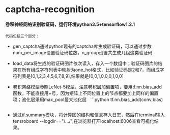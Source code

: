 # captcha-recognition

#### 卷积神经网络识别验证码，运行环境python3.5+tensorflow1.2.1

`代码包括三个部分：`
 * gen_captcha通过python现有的captcha库生成验证码，可以通过参数num_per_image设置验证码位数，n_group设置共生成几组这类验证码

 * load_data将生成的验证码图片依次读入，存入一个数组中；验证码图片的结果在所有组成字符列表中映射为one_hot格式，比如验证码是2和7，而组成字符列表是[0,1,2,3,4,5,6,7,8,9],结果就是[0,0,1,0,0,0,1,0,0]

 * 卷积网络模型参照LeNet-5模型，注意卷积层加偏置项，要用tf.nn.bias_add函数，不能直接用+号，因为矩阵上不同位置上的节点都要加上同样的偏置项；池化层采用max_pool最大池化层
   ```python
   tf.nn.bias_add(conv,bias)
   
   ```

 * 通过tf.summary模块，将计算图的结构和信息存入日志，然后在terminal输入tensroboard --logdir=="/.../",在浏览器打开localhost:6006查看可视化结果。

